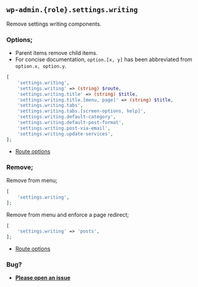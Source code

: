 ## `wp-admin.{role}.settings.writing`

Remove settings writing components.

### Options;

* Parent items remove child items. 
* For concise documentation, `option.[x, y]` has been abbreviated from `option.x, option.y`.

```php
[
    'settings.writing',
    'settings.writing' => (string) $route,
    'settings.writing.title' => (string) $title,
    'settings.writing.title.[menu, page]' => (string) $title,
    'settings.writing.tabs',
    'settings.writing.tabs.[screen-options, help]',
    'settings.writing.default-category',
    'settings.writing.default-post-format',
    'settings.writing.post-via-email',
    'settings.writing.update-services',
];
```

* [Route options](../route-options.md)

### Remove;

Remove from menu;

```php
[
    'settings.writing',
];
```

Remove from menu and enforce a page redirect;

```php
[
    'settings.writing' => 'posts',
];
```

* [Route options](../route-options.md)

### Bug?

* **[Please open an issue](https://github.com/soberwp/intervention/issues/new?title=[wp-admin.settings.writing]&labels=bug&assignees=darrenjacoby)**
